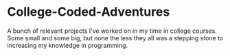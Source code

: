 # College-Coded-Adventures
A bunch of relevant projects I've worked on in my time in college courses. Some small and some big, but none the less they all was a stepping stone to increasing my knowledge in programming. 
